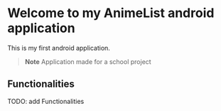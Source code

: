 # Welcome to my AnimeList android application

This is my first android application.

> **Note**
> Application made for a school project

## Functionalities

TODO: add Functionalities